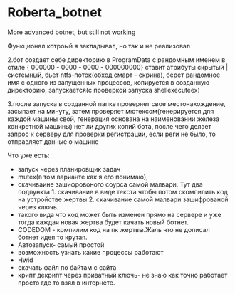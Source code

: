 # Roberta_botnet
More advanced botnet, but still not working

Функционал котроый я закладывал, но так и не реализовал

2.бот создает себе директорию в ProgramData с рандомным именем в стиле { 000000 - 0000 - 0000 - 000000000}
ставит атрибуты скрытый | системный, бьет ntfs-поток(обход смарт - скрина),
берет рандомное имя с одного из запущенных процессов, копируется в созданную директорию, запускается(с проверкой запуска shellexecuteex)

3.после запуска в созданной папке проверяет свое местонахождение, засыпает на минуту, 
затем проверяет мютексом(генерируется для каждой машины свой, генерация основана на наименовании железа конкретной машины) нет ли других копий бота,
после чего делает запрос к серверу для проверки регистрации, если реги не было, то отправляет данные о машине

Что уже есть:
+ запуск через планировщик задач
+ mutex(в том варианте как я его понимаю), 
+ скачиваине зашифровоного соурса самой малвари. Тут два подпункта 1. скачивание в виде текста чтобы потом скомпилить код на устройстве жертвы 2. скачивание самой малвари зашифрованой через ключь.
+ такого вида что код может быть изменен прямо на сервере и уже тогда каждая новая жертва будет качать новый ботнет. 
+ CODEDOM - компилим код на пк жертвы.Жаль что не дописал ботнет идея то крутая. 
+ Автозапуск- самый простой
+ возможность узнать какие процессы работают 
+ Hwid
+ скачать файл по байтам с сайта
+ крипт декрипт через приватный ключь- не знаю как точно работает просто где то взял в интернете.


